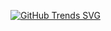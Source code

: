 [![GitHub Trends SVG](https://api.githubtrends.io/alex-rosta/svg/avgupta456/langs)](https://githubtrends.io)
